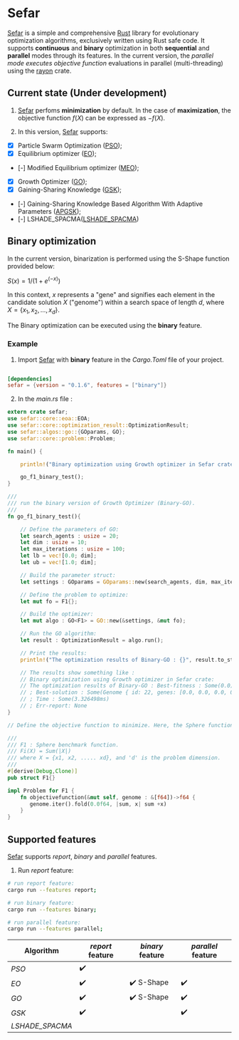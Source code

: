 # Sefar

[Sefar](https://github.com/SaadDAHMANI/sefar) is a simple and comprehensive [Rust](https://github.com/rust-lang/rust) library for evolutionary optimization algorithms, exclusively written using Rust safe code. It supports **continuous** and **binary** optimization in both **sequential** and **parallel** modes through its features. In the current version, the *_parallel mode executes objective function_* evaluations in parallel (multi-threading) using the [rayon](https://github.com/rayon-rs/rayon) crate.

## Current state (Under development)

1. [Sefar](https://github.com/SaadDAHMANI/sefar) perfoms **minimization** by default. In the case of **maximization**, the objective function $f(X)$ can be expressed as $-f(X)$.

2. In this version, [Sefar](https://github.com/SaadDAHMANI/sefar) supports:

- [X] Particle Swarm Optimization ([PSO](https://doi.org/10.1109/ICNN.1995.488968));
- [X] Equilibrium optimizer ([EO](https://doi.org/10.1016/j.knosys.2019.105190));
- [-] Modified Equilibrium optimizer ([MEO](https://doi.org/10.1016/j.asoc.2020.106542));
- [X] Growth Optimizer ([GO](https://doi.org/10.1016/j.knosys.2022.110206));
- [X] Gaining-Sharing Knowledge ([GSK](https://doi.org/10.1007/s13042-019-01053-x));
- [-] Gaining-Sharing Knowledge Based Algorithm With Adaptive Parameters ([APGSK](https://doi:10.1109/ACCESS.2021.3076091));
- [-] LSHADE_SPACMA([LSHADE_SPACMA](https://ieeexplore.ieee.org/document/7969307))

## Binary optimization

In the current version, binarization is performed using the S-Shape function provided below:

$S(x) = 1/(1 + e^{(-x)})$

In this context, *x* represents a "gene" and signifies each element in the candidate solution *X* ("genome") within a search space of length *d*, where $X= \{x_1, x_2, ..., x_d\}$.

The Binary optimization can be executed using the **binary** feature.

### Example
1. Import [Sefar](https://github.com/SaadDAHMANI/sefar) with **binary** feature in the *Cargo.Toml* file of your project.

```toml

[dependencies]
sefar = {version = "0.1.6", features = ["binary"]}
```

2. In the *main.rs* file :

```rust
extern crate sefar;
use sefar::core::eoa::EOA;
use sefar::core::optimization_result::OptimizationResult;
use sefar::algos::go::{GOparams, GO};
use sefar::core::problem::Problem;

fn main() {

    println!("Binary optimization using Growth optimizer in Sefar crate:");

    go_f1_binary_test();
}

///
/// run the binary version of Growth Optimizer (Binary-GO).
///
fn go_f1_binary_test(){

    // Define the parameters of GO:
    let search_agents : usize = 20;
    let dim : usize = 10;
    let max_iterations : usize = 100;
    let lb = vec![0.0; dim];
    let ub = vec![1.0; dim];

    // Build the parameter struct:
    let settings : GOparams = GOparams::new(search_agents, dim, max_iterations, &lb, &ub);

    // Define the problem to optimize:
    let mut fo = F1{};

    // Build the optimizer:
    let mut algo : GO<F1> = GO::new(&settings, &mut fo);

    // Run the GO algorithm:
    let result : OptimizationResult = algo.run();

    // Print the results:
    println!("The optimization results of Binary-GO : {}", result.to_string());

    // The results show something like :
    // Binary optimization using Growth optimizer in Sefar crate:
    // The optimization results of Binary-GO : Best-fitness : Some(0.0)
    // ; Best-solution : Some(Genome { id: 22, genes: [0.0, 0.0, 0.0, 0.0, 0.0, 0.0, 0.0, 0.0, 0.0, 0.0], fitness: Some(0.0) })
    // ; Time : Some(3.326498ms)
    // ; Err-report: None
}

// Define the objective function to minimize. Here, the Sphere function is implemented.

///
/// F1 : Sphere benchmark function.
/// Fi(X) = Sum(|X|)
/// where X = {x1, x2, ..... xd}, and 'd' is the problem dimension.
///
#[derive(Debug,Clone)]
pub struct F1{}

impl Problem for F1 {
    fn objectivefunction(&mut self, genome : &[f64])->f64 {
       genome.iter().fold(0.0f64, |sum, x| sum +x)
    }
}
```

## Supported features
[Sefar](https://github.com/SaadDAHMANI/sefar) supports *_report_*, *_binary_* and *_parallel_* features.

1. Run *_report_* feature:

```bash
# run report feature:
cargo run --features report;

# run binary feature:
cargo run --features binary;

# run parallel feature:
cargo run --features parallel;
```

|Algorithm       | *_report_* feature | *_binary_* feature         | *_parallel_* feature |
|----------------|--------------------|----------------------------|----------------------|
|*PSO*           | :heavy_check_mark: |                            |                      |
|*EO*            | :heavy_check_mark: | :heavy_check_mark: S-Shape | :heavy_check_mark:   |
|*GO*            | :heavy_check_mark: | :heavy_check_mark: S-Shape | :heavy_check_mark:   |
|*GSK*           | :heavy_check_mark: |                            | :heavy_check_mark:   |
|*LSHADE_SPACMA* |                    |                            |                      |
